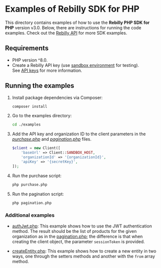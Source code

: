 # Examples of Rebilly SDK for PHP

This directory contains examples of how to use the **Rebilly PHP SDK for PHP** version v3.0. Below, there are instructions for running the code examples. Check out the [Rebilly API](https://api-reference.rebilly.com/) for more SDK examples.

## Requirements

- PHP version ^8.0.
- Create a Rebilly API key (use [sandbox environment](https://www.rebilly.com/docs/tutorials/environments/#sandbox-environment) for testing).  
  See [API keys](https://www.rebilly.com/docs/dev-docs/api-keys/) for more information.

## Running the examples

1. Install package dependencies via Composer:  

   ```bash
   composer install
   ```

1. Go to the examples directory:  

   ```bash
   cd ./examples
   ```

1. Add the API key and organization ID to the client parameters in the *[purchase.php](./purchase.php)* and *[pagination.php](./pagination.php)* files.

    ```php
    $client = new Client([
        'baseUrl' => Client::SANDBOX_HOST,
        'organizationId' => '{organizationId}',
        'apiKey' => '{secretKey}',
    ]);
    ```

1. Run the purchase script:  

   ```bash
   php purchase.php
   ```

1. Run the pagination script:  
   ```bash
   php pagination.php
   ```

### Additional examples

- [authJwt.php](./authJwt.php): This example shows how to use the JWT authentication method. The result should be the list of products for the given organization as in the [pagination.php](./pagination.php); the difference is that when creating the client object, the parameter `sessionToken` is provided.

- [createEntity.php](./createEntity.php): This example shows how to create a new entity in two ways, one through the setters methods and another with the `from` array method. 
